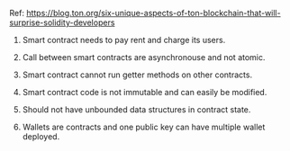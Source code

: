 Ref: https://blog.ton.org/six-unique-aspects-of-ton-blockchain-that-will-surprise-solidity-developers

1. Smart contract needs to pay rent and charge its users.
	
2. Call between smart contracts are asynchronouse and not atomic.

3. Smart contract cannot run getter methods on other contracts.
4. Smart contract code is not immutable and can easily be modified.
5. Should not have unbounded data structures in contract state.
6. Wallets are contracts and one public key can have multiple wallet deployed.